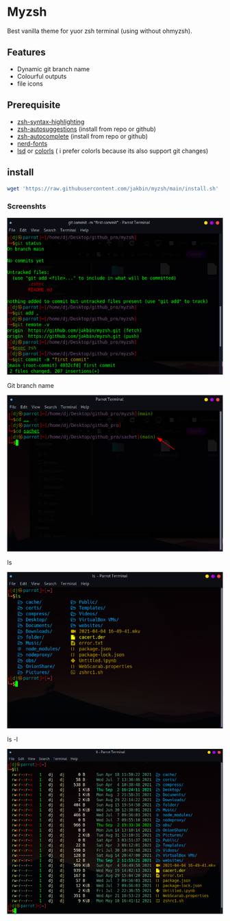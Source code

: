 # Myzsh

Best vanilla theme for yuor zsh terminal (using without ohmyzsh).

## Features

* Dynamic git branch name
* Colourful outputs
* file icons

## Prerequisite

* [zsh-syntax-highlighting](https://github.com/zsh-users/zsh-syntax-highlighting)
* [zsh-autosuggestions](https://github.com/marlonrichert/zsh-autocomplete) (install from repo or github)
* [zsh-autocomplete](https://github.com/zsh-users/zsh-autosuggestions) (install from repo or github)
* [nerd-fonts](https://github.com/ryanoasis/nerd-fonts)
* [lsd](https://github.com/Peltoche/lsd) or [colorls](https://github.com/athityakumar/colorls) ( i prefer colorls because its also support git changes)

## install

```sh
wget 'https://raw.githubusercontent.com/jakbin/myzsh/main/install.sh' | sh
```

### Screenshts

<p align="center"> <img alt="myzsh" src="screenshots/2021-06-21_13-58.png"> </p>

Git branch name

<p align="center"> <img alt="myzsh" src="screenshots/2021-06-21_14-02.png"> </p>

ls 

<p align="center"> <img alt="myzsh" src="screenshots/ls.png"> </p>

ls -l

<p align="center"> <img alt="myzsh" src="screenshots/ll.png"> </p>
